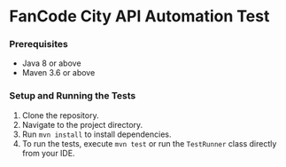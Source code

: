 # FanCode City API Automation Test

### Prerequisites
- Java 8 or above
- Maven 3.6 or above

### Setup and Running the Tests
1. Clone the repository.
2. Navigate to the project directory.
3. Run `mvn install` to install dependencies.
4. To run the tests, execute `mvn test` or run the `TestRunner` class directly from your IDE.
